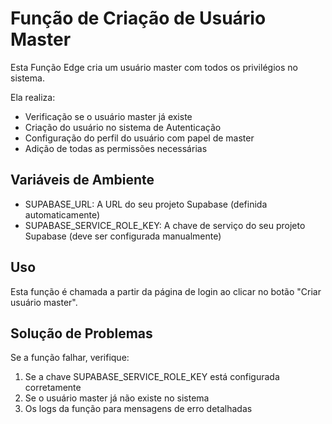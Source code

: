 
# Função de Criação de Usuário Master

Esta Função Edge cria um usuário master com todos os privilégios no sistema.

Ela realiza:
- Verificação se o usuário master já existe
- Criação do usuário no sistema de Autenticação
- Configuração do perfil do usuário com papel de master
- Adição de todas as permissões necessárias

## Variáveis de Ambiente
- SUPABASE_URL: A URL do seu projeto Supabase (definida automaticamente)
- SUPABASE_SERVICE_ROLE_KEY: A chave de serviço do seu projeto Supabase (deve ser configurada manualmente)

## Uso
Esta função é chamada a partir da página de login ao clicar no botão "Criar usuário master".

## Solução de Problemas
Se a função falhar, verifique:
1. Se a chave SUPABASE_SERVICE_ROLE_KEY está configurada corretamente
2. Se o usuário master já não existe no sistema
3. Os logs da função para mensagens de erro detalhadas
